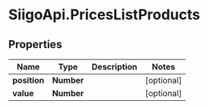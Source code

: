 # SiigoApi.PricesListProducts

## Properties

Name | Type | Description | Notes
------------ | ------------- | ------------- | -------------
**position** | **Number** |  | [optional] 
**value** | **Number** |  | [optional] 


